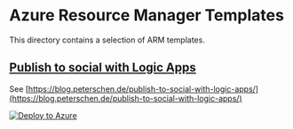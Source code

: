 # Azure Resource Manager Templates #
This directory contains a selection of ARM templates.

## [Publish to social with Logic Apps](publish-to-social-with-logic-apps/azuredeploy.json) ##
See [https://blog.peterschen.de/publish-to-social-with-logic-apps/](https://blog.peterschen.de/publish-to-social-with-logic-apps/)

[![Deploy to Azure](https://azuredeploy.net/deploybutton.png)](https://portal.azure.com/#create/Microsoft.Template/uri/https%3A%2F%2Fgithub.com%2Fpeterschen%2Fblog%2Fblob%2Fmaster%2Ftemplates%2Fpublish-to-social-with-logic-apps%2Fazuredeploy.json)

